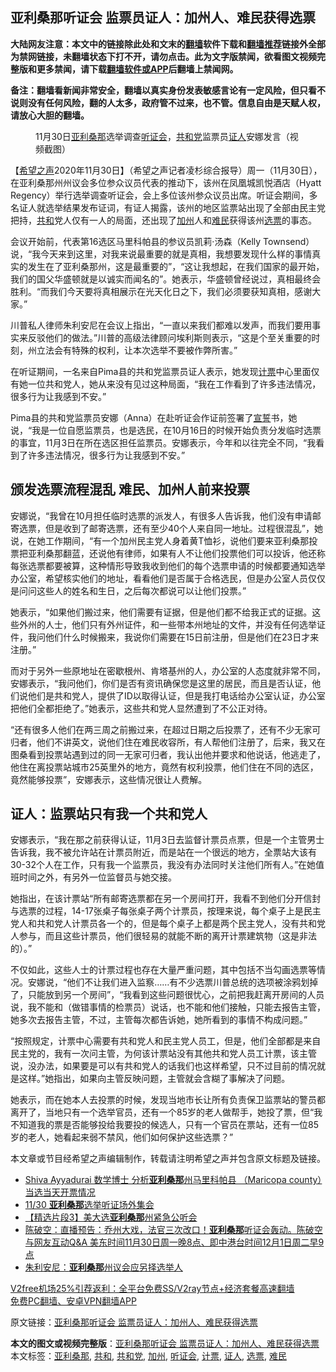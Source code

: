  <h2>亚利桑那听证会 监票员证人：加州人、难民获得选票</h2> <p class="notice"><b>大陆网友注意：本文中的链接除此处和文末的<a href="https://github.com/bannedbook/fanqiang" >翻墙</a>软件下载和<a href="https://github.com/killgcd/justmysocks/blob/master/README.md">翻墙推荐</a>链接外全部为禁网链接，未翻墙状态下打不开，请勿点击。此为文字版禁闻，欲看图文视频完整版和更多禁闻，请下载<a href="https://github.com/bannedbook/fanqiang">翻墙软件或APP</a>后翻墙上禁闻网。</p><p>备注：翻墙看新闻非常安全，翻墙以真实身份发表敏感言论有一定风险，但只看不说则没有任何风险，翻的人太多，政府管不过来，也不管。信息自由是天赋人权，请放心大胆的翻墙。</b></p>  <div class="entry"> <figure><figcaption>11月30日<a href="https://www.bannedbook.org/bnews/tag/%e4%ba%9a%e5%88%a9%e6%a1%91%e9%82%a3/" class="st_tag internal_tag" rel="tag" title="标签 亚利桑那 下的日志">亚利桑那</a>选举调查<a href="https://www.bannedbook.org/bnews/tag/%e5%90%ac%e8%af%81%e4%bc%9a/" class="st_tag internal_tag" rel="tag" title="标签 听证会 下的日志">听证会</a>，<a href="https://www.bannedbook.org/bnews/tag/%e5%85%b1%e5%92%8c%e5%85%9a/" class="st_tag internal_tag" rel="tag" title="标签 共和党 下的日志">共和党</a>监票员<a href="https://www.bannedbook.org/bnews/tag/%E8%AF%81%E4%BA%BA/" class="st_tag internal_tag" rel="tag" title="标签 证人 下的日志">证人</a>安娜发言（视频截图）</figcaption></figure> <p>【<span class='wp_keywordlink_affiliate'><a href="https://www.soundofhope.org" title="希望之声" target="_blank">希望之声</a></span>2020年11月30日】（希望之声记者凌杉综合报导）周一（11月30日），在亚利桑那州州议会多位参众议员代表的推动下，该州在凤凰城凯悦酒店（Hyatt Regency）举行选举调查听证会，会上多位该州参众议员出席。听证会期间，多名证人就选举结果发布证词，有证人揭露，该州的地区监票站出现了全部由民主党把持，<a href="https://www.bannedbook.org/bnews/tag/%E5%85%B1%E5%92%8C/" class="st_tag internal_tag" rel="tag" title="标签 共和 下的日志">共和</a>党人仅有一人的局面，还出现了<a href="https://www.bannedbook.org/bnews/tag/%e5%8a%a0%e5%b7%9e/" class="st_tag internal_tag" rel="tag" title="标签 加州 下的日志">加州</a>人和<a href="https://www.bannedbook.org/bnews/tag/%e9%9a%be%e6%b0%91/" class="st_tag internal_tag" rel="tag" title="标签 难民 下的日志">难民</a>获得该州<a href="https://www.bannedbook.org/bnews/tag/%E9%80%89%E7%A5%A8/" class="st_tag internal_tag" rel="tag" title="标签 选票 下的日志">选票</a>的事态。</p> <p>会议开始前，代表第16选区马里科帕县的参议员凯莉·汤森（Kelly Townsend）说，“我今天来到这里，对我来说最重要的就是真相，我想要发现什么样的事情真实的发生在了亚利桑那州，这是最重要的”，“这让我想起，在我们国家的最开始，我们的国父华盛顿就是以诚实而闻名的”。她表示，华盛顿曾经说过，真相最终会胜利。“而我们今天要将真相展示在光天化日之下，我们必须要获知真相，感谢大家。”</p> <p>川普私人律师朱利安尼在会议上指出，“一直以来我们都难以发声，而我们要用事实来反驳他们的做法。”川普的高级法律顾问埃利斯则表示，“这是个至关重要的时刻，州立法会有特殊的权利，让本次选举不要被作弊所害。”</p> <p>在听证期间，一名来自Pima县的共和党监票员证人表示，她发现<a href="https://www.bannedbook.org/bnews/tag/%E8%AE%A1%E7%A5%A8/" class="st_tag internal_tag" rel="tag" title="标签 计票 下的日志">计票</a>中心里面仅有她一位共和党人，她从来没有见过这种局面，“我在工作看到了许多违法情况，很多行为让我感到不安。”</p>  <p>Pima县的共和党监票员安娜（Anna）在赴听证会作证前签署了<span class='wp_keywordlink'><a href="https://www.bannedbook.org/forum5/topic17.html" title="宣誓与预言" target="_blank">宣誓</a></span>书，她说，“我是一位自愿监票员，也是选民，在10月16日的时候开始负责分发临时选票的事宜，11月3日在所在选区担任监票员。安娜表示，今年和以往完全不同，“我看到了许多违法情况，很多行为让我感到不安。”</p> <h2>颁发选票流程混乱 难民、加州人前来投票</h2> <p>安娜说，“我曾在10月担任临时选票的派发人，有很多人告诉我，他们没有申请邮寄选票，但是收到了邮寄选票，还有至少40个人来自同一地址。过程很混乱”，她说，在她工作期间，“有一个加州民主党人身着黄T恤衫，说他们要来亚利桑那投票把亚利桑那翻蓝，还说他有律师，如果有人不让他们投票他们可以投诉，他还称每张选票都要被算，这种情形导致我收到他们的每个选票申请的时候都要通知选举办公室，希望核实他们的地址，看看他们是否属于合格选民，但是办公室人员仅仅是问问这些人的姓名和生日，之后每次都说可以让他们投票。”</p> <p>她表示，“如果他们搬过来，他们需要有证据，但是他们都不给我正式的证据。这些外州的人士，他们只有外州证件，和一些带本州地址的文件，并没有任何选举证件，我问他们什么时候搬来，我说你们需要在15日前注册，但是他们在23日才来注册。”</p> <p>而对于另外一些原地址在密歇根州、肯塔基州的人，办公室的人态度就非常不同，安娜表示，“我问他们，你们是否有资讯确保您是这里的居民，而且是否认证，他们说他们是共和党人，提供了ID以取得认证，但是我打电话给办公室认证，办公室把他们全都拒绝了。”她表示，这些共和党人显然遭到了不公正对待。</p>  <p>“还有很多人他们在两三周之前搬过来，在超过日期之后投票了，还有不少无家可归者，他们不讲英文，说他们住在难民收容所，有人帮他们注册了，后来，我又在图桑看到投票站遇到过的同一无家可归者，我认出他并要求和他说话，他逃走了，他住在离投票站城市25英里外的地方，竟然有权利投票，他们住在不同的选区，竟然能够投票”，安娜表示，这些情况很让人费解。</p> <h2>证人：监票站只有我一个共和党人</h2> <p>安娜表示，“我在那之前获得认证，11月3日去监督计票员点票，但是一个主管男士告诉我，我不被允许站在计票员附近，而是站在一个很远的地方，全票站大该有30-32个人在工作，只有我一个监票员，我没有办法同时关注他们所有人。”在她值班时间之外，有另外一位监督员与她交接。</p> <p>她指出，在该计票站“所有邮寄选票都在另一个房间打开，我看不到他们分开信封与选票的过程，14-17张桌子每张桌子两个计票员，按理来说，每个桌子上是民主党人和共和党人计票员各一个的，但是每个桌子上都是两个民主党人，没有共和党人参与，而且这些计票员，他们很轻易的就能不断的离开计票建筑物（这是非法的）。”</p> <p>不仅如此，这些人士的计票过程也存在大量严重问题，其中包括不当勾画选票等情况。安娜说，“他们不让我们进入监察&#8230;&#8230;有不少选票川普总统的选项被涂鸦划掉了，只能放到另一个房间”，“我看到这些问题很忧心，之前把我赶离开房间的人员说，我不能和（做错事情的检票员）说话，也不能和他们接触，只能去报告主管，她多次去报告主管，不过，主管每次都告诉她，她所看到的事情不构成问题。”</p>  <p>“按照规定，计票中心需要有共和党人和民主党人员工，但是，他们全部都是来自民主党的，我有一次问主管，为何该计票站没有其他共和党人员工计票，该主管说，没办法，如果要是可以有共和党人的话我们也这样希望，只不过目前的情况就是这样。”她指出，如果向主管反映问题，主管就会含糊了事解决了问题。</p> <p>她表示，而在她本人去投票的时候，发现当地市长让所有负责保卫监票站的警员都离开了，当地只有一个选举官员，还有一个85岁的老人做帮手，她投了票，但“我不知道我的票是否能够投给我要投的候选人，只有一个官员在票站，还有一位85岁的老人，她看起来弱不禁风，他们如何保护这些选票？”</p> <p>本文章或节目经希望之声编辑制作，转载请注明希望之声并包含原文标题及链接。</p> <ul class='op-related-articles' title='相关阅读'> <li><a href='https://www.bannedbook.org/bnews/bannedvideo/20201201/1439840.html' target='_blank'>Shiva Ayyadurai 数学博士 分析<b>亚利桑那</b>州马里科帕县 （Maricopa county）当选当天开票情况</a></li> <li><a href='https://www.bannedbook.org/bnews/bannedvideo/20201201/1439837.html' target='_blank'>11/30 <b>亚利桑那</b>选举听证场外集会</a></li> <li><a href='https://www.bannedbook.org/bnews/bannedvideo/20201201/1439831.html' target='_blank'>【精选片段3】美大选<b>亚利桑那</b>州紧急公听会</a></li> <li><a href='https://www.bannedbook.org/bnews/cbnews/20201201/1439829.html' target='_blank'>陈破空：直播预告：乔州大戏，法官三次改口！<b>亚利桑那</b>听证会轰动。陈破空与网友互动Q&amp;A 美东时间11月30日周一晚8点、即中港台时间12月1日周二早9点</a></li> <li><a href='https://www.bannedbook.org/bnews/cnnews/20201201/1439822.html' target='_blank'>朱利安尼：<b>亚利桑那</b>州议会应另择选举人</a></li> </ul> <p class="texttj"> <a href="https://www.bannedbook.org/forum23/topic22702.html" target="_blank">V2free机场25%引荐返利：全平台免费SS/V2ray节点+经济套餐高速翻墙</a><br/> <a href="https://github.com/bannedbook/fanqiang/wiki/%E7%A6%81%E9%97%BB%E7%BD%91%E5%AE%89%E5%8D%93%E7%BF%BB%E5%A2%99%E6%96%B0%E9%97%BBAPP" target="_blank">免费PC翻墙、安卓VPN翻墙APP</a></p><p>原文链接：<a class="src_link"  href="https://www.soundofhope.org/post/448654" target="_blank">亚利桑那听证会 监票员证人：加州人、难民获得选票</a></p> <a name='sharetosocial'></a>       <div><b>本文的图文或视频完整版</b>：<a href='https://www.bannedbook.org/bnews/comments/20201201/1439860.html'>亚利桑那听证会 监票员证人：加州人、难民获得选票</a></div>  </div><!--END ENTRY--> <div class="postfooter"> <div>本文标签：<a href="https://www.bannedbook.org/bnews/tag/%e4%ba%9a%e5%88%a9%e6%a1%91%e9%82%a3/" rel="tag">亚利桑那</a>, <a href="https://www.bannedbook.org/bnews/tag/%E5%85%B1%E5%92%8C/" rel="tag">共和</a>, <a href="https://www.bannedbook.org/bnews/tag/%e5%85%b1%e5%92%8c%e5%85%9a/" rel="tag">共和党</a>, <a href="https://www.bannedbook.org/bnews/tag/%e5%8a%a0%e5%b7%9e/" rel="tag">加州</a>, <a href="https://www.bannedbook.org/bnews/tag/%e5%90%ac%e8%af%81%e4%bc%9a/" rel="tag">听证会</a>, <a href="https://www.bannedbook.org/bnews/tag/%E8%AE%A1%E7%A5%A8/" rel="tag">计票</a>, <a href="https://www.bannedbook.org/bnews/tag/%E8%AF%81%E4%BA%BA/" rel="tag">证人</a>, <a href="https://www.bannedbook.org/bnews/tag/%E9%80%89%E7%A5%A8/" rel="tag">选票</a>, <a href="https://www.bannedbook.org/bnews/tag/%e9%9a%be%e6%b0%91/" rel="tag">难民</a></div>  </div><!--END POSTFOOTER--> 